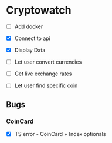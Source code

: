 # Cryptowatch

- [ ] Add docker 
- [X] Connect to api
- [X] Display Data
- [ ] Let user convert currencies
- [ ] Get live exchange rates
- [ ] Let user find specific coin


## Bugs

### CoinCard
- [x] TS error - CoinCard + Index optionals